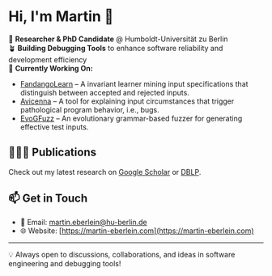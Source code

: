 # Hi, I'm Martin 👋

🚀 **Researcher & PhD Candidate** @ Humboldt-Universität zu Berlin  
🪴 **Building Debugging Tools** to enhance software reliability and development efficiency  
🔭 **Currently Working On:**

- [FandangoLearn](https://github.com/martineberlein/fandango-learn) – A invariant learner mining input specifications that distinguish between accepted and rejected inputs.
- [Avicenna](https://github.com/martineberlein/avicenna) – A tool for explaining input circumstances that trigger pathological program behavior, i.e., bugs.
- [EvoGFuzz](https://github.com/martineberlein/evogfuzzplusplus) – An evolutionary grammar-based fuzzer for generating effective test inputs.

## 👨🏽‍💻 Publications
Check out my latest research on [Google Scholar](https://scholar.google.com/citations?user=6XXltMoAAAAJ) or [DBLP](https://dblp.org/pid/271/8343.html).

## 📫 Get in Touch
- 📧 Email: martin.eberlein@hu-berlin.de
- 🌐 Website: [https://martin-eberlein.com](https://martin-eberlein.com)

---
💡 Always open to discussions, collaborations, and ideas in software engineering and debugging tools!
